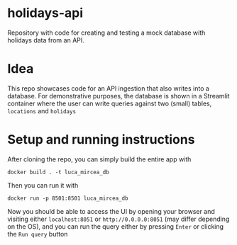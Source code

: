 # holidays-api
Repository with code for creating and testing a mock database with holidays data from an API.

# Idea
This repo showcases code for an API ingestion that also writes into a database. For demonstrative purposes, the database is shown in a Streamlit container where the user can write queries against two (small) tables, `locations` and `holidays`

# Setup and running instructions
After cloning the repo, you can simply build the entire app with
```
docker build . -t luca_mircea_db
```
Then you can run it with
```
docker run -p 8501:8501 luca_mircea_db
```
Now you should be able to access the UI by opening your browser and visiting either `localhost:8051` or `http://0.0.0.0:8051` (may differ depending on the OS), and you can run the query either by pressing `Enter` or clicking the `Run query` button
